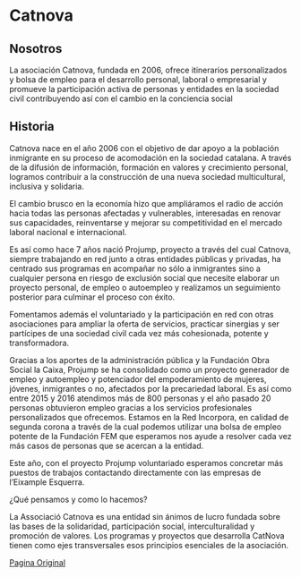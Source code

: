 # Catnova

## Nosotros


La asociación Catnova, fundada en 2006, ofrece itinerarios personalizados y bolsa de empleo para el desarrollo personal, laboral o empresarial y promueve la participación activa de personas y entidades en la sociedad civil contribuyendo así con el cambio en la conciencia social

## Historia

Catnova nace en el año 2006 con el objetivo de dar apoyo a la población inmigrante en su proceso de acomodación en la sociedad catalana. A través de la difusión de información, formación en valores y crecimiento personal, logramos contribuir a la construcción de una nueva sociedad multicultural, inclusiva y solidaria.

El cambio brusco en la economía hizo que ampliáramos el radio de acción hacia todas las personas afectadas y vulnerables, interesadas en renovar sus capacidades, reinventarse y mejorar su competitividad en el mercado laboral nacional e internacional.

Es así como hace 7 años nació   Projump, proyecto a través del cual Catnova, siempre trabajando en red junto a otras entidades públicas y privadas, ha centrado sus programas en acompañar no sólo a inmigrantes sino a cualquier persona en riesgo de exclusión social que necesite elaborar un proyecto personal, de empleo o autoempleo  y realizamos un seguimiento posterior para culminar el proceso con éxito.

Fomentamos además el voluntariado y la participación en red con otras asociaciones para ampliar la oferta de servicios, practicar sinergias y ser partícipes de una sociedad civil cada vez más cohesionada, potente y transformadora.

Gracias a los aportes de la administración pública y la Fundación Obra Social la Caixa, Projump se ha consolidado como un proyecto generador de empleo y autoempleo y potenciador del empoderamiento de  mujeres,  jóvenes, inmigrantes o no, afectados por la precariedad laboral. Es así como entre 2015 y 2016 atendimos más de 800 personas y el año pasado 20 personas obtuvieron empleo gracias a los servicios profesionales personalizados que ofrecemos. Estamos en la Red Incorpora, en calidad de segunda corona a través de la cual podemos utilizar una bolsa de empleo potente de la Fundación FEM que esperamos nos ayude a resolver cada vez más casos de personas que se acercan a la entidad.

Este año, con el proyecto Projump voluntariado esperamos concretar más puestos de trabajos contactando directamente con las empresas de l’Eixample Esquerra.

¿Qué pensamos y como lo hacemos?

La Associació Catnova es una entidad sin ánimos de lucro fundada sobre las bases de la solidaridad, participación social, interculturalidad y promoción de valores. Los programas y proyectos que desarrolla CatNova tienen como ejes transversales esos principios esenciales de la asociación.



[Pagina Original](http://catnova.cat/nosotros/)

